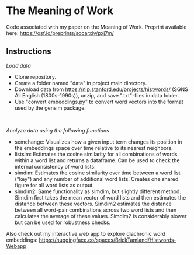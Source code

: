 The Meaning of Work
=================
Code associated with my paper on the Meaning of Work. Preprint available here: https://osf.io/preprints/socarxiv/pxj7m/

## Instructions
<i>Load data</i>
<br/>
 * Clone repository.
 * Create a folder named "data" in project main directory.<br/>
 * Download data from https://nlp.stanford.edu/projects/histwords/ (SGNS All English (1800s-1990s)), unzip, and save ".txt"-files in data folder.<br/>
 * Use "convert embeddings.py" to convert word vectors into the format used by the gensim package.<br/>
 <br/>

<i>Analyze data using the following functions</i>
<br/>
 * semchange: Visualizes how a given input term changes its position in the embeddings space over time relative to its nearest neighbors.<br/>
 * listsim: Estimates the cosine similarity for all combinations of words within a word list and returns a dataframe. Can be used to check the internal consistency of word lists.<br/>
 * simdim: Estimates the cosine similarity over time between a word list ("key") and any number of additional word lists. Creates one shared figure for all word lists as output.<br/>
 * simdim2: Same functionality as simdim, but slightly different method. Simdim first takes the mean vector of word lists and then estimates the distance between these vectors. Simdim2 estimates the distance between all word-pair combinations across two word lists and then calculates the average of these values. Simdim2 is considerably slower but can be used for robustness checks.<br/>

Also check out my interactive web app to explore diachronic word embeddings: https://huggingface.co/spaces/BrickTamland/Histwords-Webapp